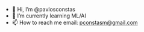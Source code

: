 - 👋 Hi, I’m @pavlosconstas
- 🌱 I’m currently learning ML/AI
- 📫 How to reach me email: pconstasm@gmail.com

<!---
penguinthechef/penguinthechef is a ✨ special ✨ repository because its `README.md` (this file) appears on your GitHub profile.
You can click the Preview link to take a look at your changes.
--->
